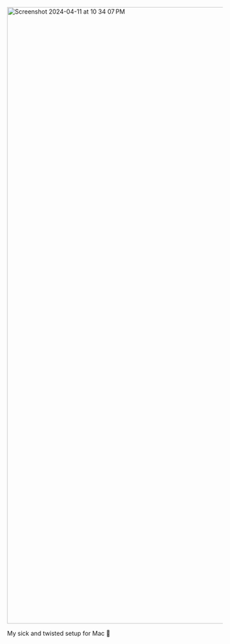 <img width="1440" alt="Screenshot 2024-04-11 at 10 34 07 PM" src="https://github.com/austingw/dotfiles/assets/91577519/3cfafc6d-7925-4bdf-ac96-81e047552e22">

My sick and twisted setup for Mac 🤭

